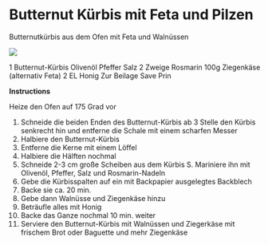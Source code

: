 # Butternut Kürbis mit Feta und Pilzen

Butternutkürbis aus dem Ofen mit Feta und Walnüssen

![](../_bilder/Butterkürbis.jpg)

1 Butternut-Kürbis
Olivenöl
Pfeffer
Salz
2 Zweige Rosmarin
100g Ziegenkäse (alternativ Feta)
2 EL Honig
Zur Beilage
Save Prin

**Instructions**

Heize den Ofen auf 175 Grad vor

1. Schneide die beiden Enden des Butternut-Kürbis ab
   3 Stelle den Kürbis senkrecht hin und entferne die Schale mit einem scharfen Messer
2. Halbiere den Butternut-Kürbis
3. Entferne die Kerne mit einem Löffel
4. Halbiere die Hälften nochmal
5. Schneide 2-3 cm große Scheiben aus dem Kürbis
   S. Mariniere ihn mit Olivenöl, Pfeffer, Salz und Rosmarin-Nadeln
6. Gebe die Kürbisspalten auf ein mit Backpapier ausgelegtes Backblech
7. Backe sie ca. 20 min.
8. Gebe dann Walnüsse und Ziegenkäse hinzu
9. Beträufle alles mit Honig
10. Backe das Ganze nochmal 10 min. weiter
11. Serviere den Butternut-Kürbis mit Walnüssen und Ziegerkäse mit frischem Brot oder Baguette und mehr Ziegenkäse
